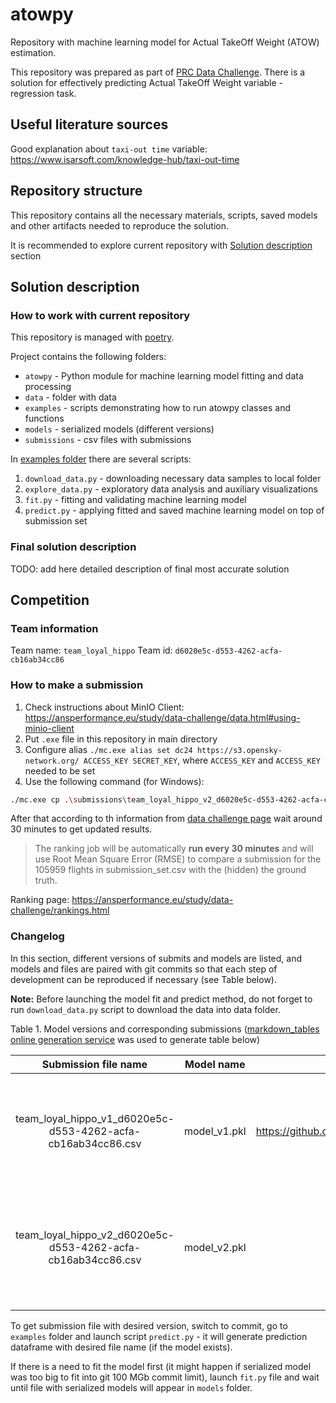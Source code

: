 # atowpy

Repository with machine learning model for Actual TakeOff Weight (ATOW) estimation. 

This repository was prepared as part of [PRC Data Challenge](https://ansperformance.eu/study/data-challenge/).
There is a solution for effectively predicting Actual TakeOff Weight variable - regression task.

## Useful literature sources

Good explanation about `taxi-out time` variable: https://www.isarsoft.com/knowledge-hub/taxi-out-time

## Repository structure 

This repository contains all the necessary materials, scripts, saved models and 
other artifacts needed to reproduce the solution. 

It is recommended to explore current repository with [Solution description](#solution-description) section

## Solution description

### How to work with current repository

This repository is managed with [poetry](https://python-poetry.org/).

Project contains the following folders: 

* `atowpy` - Python module for machine learning model fitting and data processing
* `data` - folder with data 
* `examples` - scripts demonstrating how to run atowpy classes and functions
* `models` - serialized models (different versions)
* `submissions` - csv files with submissions 

In [examples folder](./examples) there are several scripts: 

1. `download_data.py` - downloading necessary data samples to local folder
2. `explore_data.py` - exploratory data analysis and auxiliary visualizations
3. `fit.py` - fitting and validating machine learning model 
4. `predict.py` - applying fitted and saved machine learning model on top of submission set

### Final solution description

TODO: add here detailed description of final most accurate solution

## Competition 

### Team information 

Team name: `team_loyal_hippo`
Team id: `d6020e5c-d553-4262-acfa-cb16ab34cc86`

### How to make a submission 

1. Check instructions about MinIO Client: https://ansperformance.eu/study/data-challenge/data.html#using-minio-client
2. Put `.exe` file in this repository in main directory
3. Configure alias `./mc.exe alias set dc24 https://s3.opensky-network.org/ ACCESS_KEY SECRET_KEY`, where `ACCESS_KEY` and `ACCESS_KEY` needed to be set
4. Use the following command (for Windows): 

```Bash
./mc.exe cp .\submissions\team_loyal_hippo_v2_d6020e5c-d553-4262-acfa-cb16ab34cc86.csv dc24/submissions/team_loyal_hippo_v2_d6020e5c-d553-4262-acfa-cb16ab34cc86.csv
```

After that according to th information from [data challenge page](https://ansperformance.eu/study/data-challenge/data.html#ranking)
wait around 30 minutes to get updated results.

> The ranking job will be automatically **run every 30 minutes** and will 
> use Root Mean Square Error (RMSE) to compare a submission for the 105959 
> flights in submission_set.csv with the (hidden) the ground truth.

Ranking page: https://ansperformance.eu/study/data-challenge/rankings.html

### Changelog

In this section, different versions of submits and models are listed, 
and models and files are paired with git commits so that each step of development
can be reproduced if necessary (see Table below).

**Note:** Before launching the model fit and predict method, do not forget to run `download_data.py` script
to download the data into data folder. 

Table 1. Model versions and corresponding submissions ([markdown_tables online generation service](https://tablesgenerator.com/markdown_tables) was used to generate table below)

|                   **Submission file name**                   | **Model name** |                                      **Commit**                                     |                                                           **Description**                                                           |
|:------------------------------------------------------------:|:--------------:|:-----------------------------------------------------------------------------------:|:-----------------------------------------------------------------------------------------------------------------------------------:|
| team_loyal_hippo_v1_d6020e5c-d553-4262-acfa-cb16ab34cc86.csv |  model_v1.pkl  | https://github.com/Dreamlone/atowpy/commit/0f004586ae3070c4d4df82e9820b0d9279972691 | Default sklearn random forest with numerical  features: "month", "day_of_week", "flight_duration", "taxiout_time", "flown_distance" |
| team_loyal_hippo_v2_d6020e5c-d553-4262-acfa-cb16ab34cc86.csv |  model_v2.pkl  |                                                                                     |              Default sklearn random forest with both numerical and basic categorical features (using one hot encoding)              |
|                                                              |                |                                                                                     |                                                                                                                                     |

To get submission file with desired version, switch to commit, go to `examples` folder and 
launch script `predict.py` - it will generate prediction dataframe with desired file name (if the model exists).

If there is a need to fit the model first (it might happen if serialized model was too big to fit into 
git 100 MGb commit limit), launch `fit.py` file and wait until file with serialized models will appear in `models` folder. 